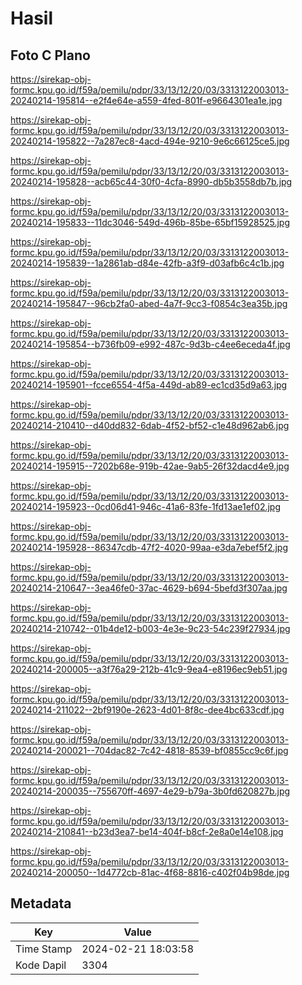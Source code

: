 # Hasil

## Foto C Plano

https://sirekap-obj-formc.kpu.go.id/f59a/pemilu/pdpr/33/13/12/20/03/3313122003013-20240214-195814--e2f4e64e-a559-4fed-801f-e9664301ea1e.jpg

https://sirekap-obj-formc.kpu.go.id/f59a/pemilu/pdpr/33/13/12/20/03/3313122003013-20240214-195822--7a287ec8-4acd-494e-9210-9e6c66125ce5.jpg

https://sirekap-obj-formc.kpu.go.id/f59a/pemilu/pdpr/33/13/12/20/03/3313122003013-20240214-195828--acb65c44-30f0-4cfa-8990-db5b3558db7b.jpg

https://sirekap-obj-formc.kpu.go.id/f59a/pemilu/pdpr/33/13/12/20/03/3313122003013-20240214-195833--11dc3046-549d-496b-85be-65bf15928525.jpg

https://sirekap-obj-formc.kpu.go.id/f59a/pemilu/pdpr/33/13/12/20/03/3313122003013-20240214-195839--1a2861ab-d84e-42fb-a3f9-d03afb6c4c1b.jpg

https://sirekap-obj-formc.kpu.go.id/f59a/pemilu/pdpr/33/13/12/20/03/3313122003013-20240214-195847--96cb2fa0-abed-4a7f-9cc3-f0854c3ea35b.jpg

https://sirekap-obj-formc.kpu.go.id/f59a/pemilu/pdpr/33/13/12/20/03/3313122003013-20240214-195854--b736fb09-e992-487c-9d3b-c4ee6eceda4f.jpg

https://sirekap-obj-formc.kpu.go.id/f59a/pemilu/pdpr/33/13/12/20/03/3313122003013-20240214-195901--fcce6554-4f5a-449d-ab89-ec1cd35d9a63.jpg

https://sirekap-obj-formc.kpu.go.id/f59a/pemilu/pdpr/33/13/12/20/03/3313122003013-20240214-210410--d40dd832-6dab-4f52-bf52-c1e48d962ab6.jpg

https://sirekap-obj-formc.kpu.go.id/f59a/pemilu/pdpr/33/13/12/20/03/3313122003013-20240214-195915--7202b68e-919b-42ae-9ab5-26f32dacd4e9.jpg

https://sirekap-obj-formc.kpu.go.id/f59a/pemilu/pdpr/33/13/12/20/03/3313122003013-20240214-195923--0cd06d41-946c-41a6-83fe-1fd13ae1ef02.jpg

https://sirekap-obj-formc.kpu.go.id/f59a/pemilu/pdpr/33/13/12/20/03/3313122003013-20240214-195928--86347cdb-47f2-4020-99aa-e3da7ebef5f2.jpg

https://sirekap-obj-formc.kpu.go.id/f59a/pemilu/pdpr/33/13/12/20/03/3313122003013-20240214-210647--3ea46fe0-37ac-4629-b694-5befd3f307aa.jpg

https://sirekap-obj-formc.kpu.go.id/f59a/pemilu/pdpr/33/13/12/20/03/3313122003013-20240214-210742--01b4de12-b003-4e3e-9c23-54c239f27934.jpg

https://sirekap-obj-formc.kpu.go.id/f59a/pemilu/pdpr/33/13/12/20/03/3313122003013-20240214-200005--a3f76a29-212b-41c9-9ea4-e8196ec9eb51.jpg

https://sirekap-obj-formc.kpu.go.id/f59a/pemilu/pdpr/33/13/12/20/03/3313122003013-20240214-211022--2bf9190e-2623-4d01-8f8c-dee4bc633cdf.jpg

https://sirekap-obj-formc.kpu.go.id/f59a/pemilu/pdpr/33/13/12/20/03/3313122003013-20240214-200021--704dac82-7c42-4818-8539-bf0855cc9c6f.jpg

https://sirekap-obj-formc.kpu.go.id/f59a/pemilu/pdpr/33/13/12/20/03/3313122003013-20240214-200035--755670ff-4697-4e29-b79a-3b0fd620827b.jpg

https://sirekap-obj-formc.kpu.go.id/f59a/pemilu/pdpr/33/13/12/20/03/3313122003013-20240214-210841--b23d3ea7-be14-404f-b8cf-2e8a0e14e108.jpg

https://sirekap-obj-formc.kpu.go.id/f59a/pemilu/pdpr/33/13/12/20/03/3313122003013-20240214-200050--1d4772cb-81ac-4f68-8816-c402f04b98de.jpg


## Metadata

| Key        | Value               |
| ---------- | ------------------- |
| Time Stamp | 2024-02-21 18:03:58 |
| Kode Dapil | 3304                |



